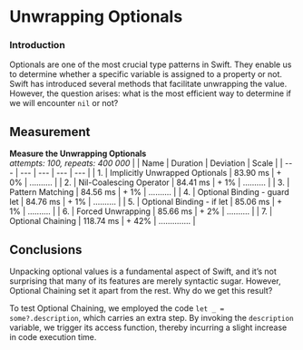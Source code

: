 # Unwrapping Optionals

### Introduction
Optionals are one of the most crucial type patterns in Swift. They enable us to determine whether a specific variable is assigned to a property or not. Swift has introduced several methods that facilitate unwrapping the value. However, the question arises: what is the most efficient way to determine if we will encounter `nil` or not?

## Measurement
**Measure the Unwrapping Optionals**\
_attempts: 100, repeats: 400 000_
|  | Name | Duration | Deviation | Scale |
| --- | --- | --- | --- | --- |
| 1. | Implicitly Unwrapped Optionals |  83.90 ms | +  0% | .......... |
| 2. | Nil-Coalescing Operator        |  84.41 ms | +  1% | .......... |
| 3. | Pattern Matching               |  84.56 ms | +  1% | .......... |
| 4. | Optional Binding - guard let   |  84.76 ms | +  1% | .......... |
| 5. | Optional Binding - if let      |  85.06 ms | +  1% | .......... |
| 6. | Forced Unwrapping              |  85.66 ms | +  2% | .......... |
| 7. | Optional Chaining              | 118.74 ms | + 42% | .............. |

## Conclusions
Unpacking optional values is a fundamental aspect of Swift, and it’s not surprising that many of its features are merely syntactic sugar. However, Optional Chaining set it apart from the rest. Why do we get this result?

To test Optional Chaining, we employed the code `let _ = some?.description`, which carries an extra step. By invoking the `description` variable, we trigger its access function, thereby incurring a slight increase in code execution time.
